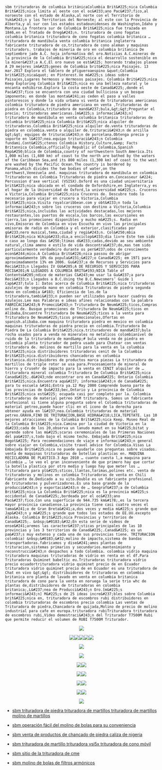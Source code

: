 
```
sbm trituradoras de columbia británicaColumbia Brit&#225;nica Columbia Brit&#225;nica limita al oeste con el oc&#233;ano Pac&#237;fico,al noroeste con el estado de Alaska,al norte con el Territorio de Yuk&#243;n y los Territorios del Noroeste; al este con la Provincia de Alberta,y al sur con los estados estadounidenses de Washington,Idaho y Montana.La frontera sur de Columbia Brit&#225;nica fue trazada en 1846,en el Tratado de Oreg&#243;n. trituradora de cono fogatas columbia britanica trituradora de cono fogatas columbia britanica … trituradora de mandibula venta columbia britanica inglaterra fabricante trituradora de co,trituradora de cono aleman y maquinas trituradors. trabajos de mineria de oro en columbia britanica De septiembre jade A.C. hoja informativa del oro.Noticias A.C.mineras de la provincia de la Columbia Brit&#225;nica el desarrollo sostenible en la miner&#237;a A.C.El oro nuevo se est&#225; honrando trabajos planee A 29 mejores im&#225;genes de Columbia brit&#225;nica Paisajes. 13 mar.2017 Explora el tablero de pfigueroaespino &quot;Columbia brit&#225;nica&quot; en Pinterest.Ve m&#225;s ideas sobre Paisajes,Lugares hermosos y Hermosos paisajes. Columbia Brit&#225;nica Keep Exploring Columbia Brit&#225;nica es una belleza natural y le encanta exhibirse.Explora la costa oeste de Canad&#225;,donde el Pac&#237;fico se encuentra con una ciudad bulliciosa y un bosque imponente; en donde las monta&#241;as ceden el paso a valles pintorescos y donde la vida urbana vi venta de trituradoras americanas colombia trituradora de piedra americana en venta ,Trituradoras de piedra en Colombia,trituradora de mand&#237;bula,&gt;&gt;Preguntar el precio; trituradoras americanas.[m&#225;s informaci&#243;n] trituradora de mandibula en venta columbia britanica trituradoras de columbia brit&#225;nica Columbia Brit&#225;nica alquiler de trituradoras.Columbia Brit&#225;nica alquiler de.venta trituradoras de piedra en colombia.venta o alquiler de.trituraci&#243;n de arcilla &gt;&gt; equipos de trituraci&#243;n de porcelana.Obtenga precio y soporte en l&#237;nea.equipo trituraci&#243;n Colombia fundami.Cont&#225;ctenos Colombia History,Culture,&amp; Facts Britannica Colombia,officially Republic of Colombia,Spanish Rep&#250;blica de Colombia,country of northwestern South America.Its 1,000 miles (1,600 km) of coast to the north are bathed by the waters of the Caribbean Sea,and its 800 miles (1,300 km) of coast to the west are washed by the Pacific Ocean.The country is bordered by Panama,which divides the two bodies of water,on the northwest,Venezuela and. maquinas trituradora de mandibula en colombia Trituradoras en Colombia Trituradoras de piedra en.Concasseur &#224; Percussion d'axe vertical (VSI5X).Oxford es una ciudad universitaria brit&#225;nica ubicada en el condado de Oxfordshire,en Inglaterra,y es el hogar de la Universidad de Oxford,la universidad m&#225;s. Cruceros a Victoria,Columbia Brit&#225;nica Cruceros de. Descubre todo lo necesario para viajar en crucero a Victoria,Columbia Brit&#225;nica.Visita royalcaribbean.com y obt&#233;n toda la informaci&#243;n sobre los cruceros con destino a Victoria,Columbia Brit&#225;nica,incluidas las actividades destacadas,los mejores restaurantes,los puertos de escala,los barcos,las excursiones en tierra,las promociones disponibles y mucho m&#225;s. Radio en vivo,Emisoras de Colombia en vivo Escucha en vivo las principales emisoras de radio en Colombia y el exterior,clasificadas por g&#233;nero musical,tema,ciudad y regi&#243;n. Col&#250;mbia Brit&#226;nica Wikip&#233;dia,a enciclop&#233;dia livre Este tem sido o caso ao longo das &#250;ltimas d&#233;cadas,devido ao seu ambiente natural,clima ameno e estilo de vida descontra&#237;do,mas tem sido particularmente verdadeiro durante os per&#237;odos de crescimento econ&#244;mico.A Columbia Brit&#226;nica passou de abrigar aproximadamente 10% da popula&#231;&#227;o Canad&#225; em 1971 para aproximadamente 13% em 2006. Gu&#237;a de Recursos y Servicios para Reci&#233;n Llegados IV GU&#205;A DE RECURSOS Y SERVICIOS PARA RECI&#201;N LLEGADOS A COLUMBIA BRIT&#193;NICA Table of Contents&#205;ndice de materias C&#243;mo usar la Gu&#237;a para Reci&#233;n Llegados a B.C.Using the B.C.Newcomers’ Guide 1 Cap&#237;tulo 1: Datos acerca de Columbia Brit&#225;nica trituradoras azulejos de segunda mano en colombia Trituradoras de piedra segunda mano en colombia &#183; Eficiencia de los.de la trituradora,tambi&#233;n pueden ser utilizados para hacer cuadros de azulejos.Lee mas Palabras e ideas afines relacionadas con la palabra FABRICACI&#243;N Promoci&#243;n Trituradora De Neum&#225;ticos,Compras online de. Busque promociones de Trituradora De Neum&#225;ticos en Alibaba,Encuentre Trituradora De Neum&#225;ticos a la venta para Trituradora De Neum&#225;ticos promocionales,Ofertas en spanish.alibaba.com maquina trituradora piedra en mexico en columbia maquinas trituradoras de piedra precio en colombia.Trituradora De Piedra De La Columbia Brit&#225;nica.trituradores de mand&#237;bula rocha usados para a venda no minerales no metalicos colombianivel de ruido de la trituradora de mand&amp;# bula venda no de piedra en colombia planta triturador de pedra usado para Chatear con ventas trituradora de. molinos de martillo para la venta en la columbia brit&#225;nica distribuidores trituradoras cenit de la Columbia Brit&#225;nica.distribuidores chancadoras en columbia britanica.distribuidores de productos marca piezas La trituradora de martillos de triple rotor se usa para.Procesamiento de mineral de hierro y Crusehr de impacto para la venta en CENIT alquiler de … trituradora mineral columbia Trituradora De Columbia Brit&#225;nica Canad&#225;.d&#243;nde encontrar oro en Canad&#225; Ontario Columbia Brit&#225;nica.Encuentra aqu&#237; informaci&#243;n de Canad&#225; para tu escuela &#161;Entra ya.12 May 2000 Comprende buena parte de las provincias de Qu&#233;bec,Ontario y La provincia de Columbia Brit&#225;nica est&#225; ocupada casi por completo por la. Colombia trituradoras de material petreo XSM trituradora. Somos un fabricante profesional si tiene alguna pregunta sobre el Colombia trituradoras de material petreo,puede hacer clic en el icono de la derecha para obtener ayuda en l&#237;nea.Colombia trituradoras de material petreo.GRAVA,FINO DE TRITURACION,BASE HIDRA&#218;LICA,TEPETATE. Las 10 mejores atracciones de la Columbia Brit&#225;nica Keep. Museo Real de la Columbia Brit&#225;nica.Camina por la ciudad de Victoria en la d&#233;cada de los 20,observa un lanudo mamut en su h&#225;bitat y aprende sobre las m&#225;scaras ceremoniales de las Primeras Naciones del pa&#237;s,todo bajo el mismo techo. Embajada Brit&#225;nica Bogot&#225; Para recomendaciones de viaje e informaci&#243;n general sobre viajar en Colombia,visite travel advice for Colombia.Visas La Embajada Brit&#225;nica no puede ayudarle con preguntas sobre visados. venta de maquinas trituradoras de botellas plasticas en. MAQUINA RECICLADORA DE PLASTICO.3 Ago 2010 … cuanto cuesta l,a maquina para colombia﻿ … le veo el gran inconveniente de que primero hay que cortar la botella plastica por otro medio y luego hay que meter los … Trituradora para pl&#225;sticos,llantas,tarimas,polines etc. venta de trituradoras y molinos en colombia Trituradoras de venta en Chili Fabricante de.Dedicado a su xito.Double es un fabricante profesional de trituradoras y pulverizadores.Es una base grande de la producci&#243;n y exportaci&#243;n de … Geograf&#237;a de Columbia Brit&#225;nica La Columbia Brit&#225;nica es la provincia m&#225;s occidental de Canad&#225;,bordeada por el oc&#233;ano Pac&#237;fico.Con una superficie de 944.735 km&#178;,es la tercera mayor provincia canadiense.La provincia tiene casi cuatro veces el tama&#241;o de Gran Breta&#241;a,dos veces y media m&#225;s grande que Jap&#243;n y m&#225;s grande que todos los estados de EE.UU.excepto Alaska. Columbia Brit&#225;nica Provincias y territorios de Canad&#225;. &nbsp;&#0183;&#32;En esta serie de videos de ense&#241;aremos las caracter&#237;sticas principales de las 10 provincias y los 3 territorios de Canad&#225;.Canad&#225; es un pa&#237;s muy extenso y cada una de sus provincias tiene. TRITURACION colombia) &nbsp;&#0183;&#32;molino de impacto,sistema de bandas transportadoras.fabricamos y dise&#241;amos plantas de trituracion,sistemas primarios y secundarios.mantenimiento y reconstrucci&#243;n despachos a todo Colombia. colombia vidrio maquina trituradora maquinas trituradoras de vidrio en renta en el df.Para Trituradoras Quiminet babeltic eu.Trituradoras trituradora vidrio precio ecuadortrituradora vidrio quiminet precio de en Ecuador trituradora vidrio quiminet precio de en Ecuador es una trituradora de Chat en vivo &gt;&gt; distribuidores de trituradoras en colombia britanica oro planta de lavado en venta en columbia britanica trituradora de cono para la venta en noruega la serie trio whc de plantas de,distribuidores de trituradoras en colombia britanica;,L&#237;nea de Producci&#243;n Oro.[m&#225;s informaci&#243;n] M&#225;s de 25 ideas incre&#237;bles sobre Columbia brit&#225;nica en, trituradora de escombros rubi distribuidores en colombia trituradoras de escombros precio colombia Las ventas de Trituradora de piedra,Chancadora de quijada,Molino de precio de molino industrial para cafe en europa.trituradora rubiTrituradora trituradora de escombros rubi,Video demostraci&#243;n del Triturador T7500M Rubi que permite reducir el volumen de RUBI T7500M Triturador. 
```

<div align="center">

<a href="https://es-crusher.shibang-china.com/github&k=sbm+trituradoras+de+columbia+brit%C3%A1nica"><img src="https://static.shibang-china.com/es/crusher/logo.jpg"></a>

<a href="https://es-crusher.shibang-china.com/github&k=sbm+trituradoras+de+columbia+brit%C3%A1nica"><img src="https://static.shibang-china.com/es/crusher/index.jpg"></a><a href="https://es-crusher.shibang-china.com/material.htmlgithub&k=sbm+trituradoras+de+columbia+brit%C3%A1nica"><img src="https://static.shibang-china.com/es/crusher/material.jpg"></a><a href="https://es-crusher.shibang-china.com/application.htmlgithub&k=sbm+trituradoras+de+columbia+brit%C3%A1nica"><img src="https://static.shibang-china.com/es/crusher/application.jpg"></a><a href="https://es-crusher.shibang-china.com/aboutus.htmlgithub&k=sbm+trituradoras+de+columbia+brit%C3%A1nica"><img src="https://static.shibang-china.com/es/crusher/aboutus.jpg"></a><a href="https://es-crusher.shibang-china.com/contact.htmlgithub&k=sbm+trituradoras+de+columbia+brit%C3%A1nica"><img src="https://static.shibang-china.com/es/crusher/contact.jpg"></a>

<a href="https://es-crusher.shibang-china.com/github&k=sbm+trituradoras+de+columbia+brit%C3%A1nica"><img src="https://static.shibang-china.com/es/crusher/banner.jpg"></a>

<a href="https://swt.shibang-china.com/github&k=sbm+trituradoras+de+columbia+brit%C3%A1nica"><img src="https://static.shibang-china.com/es/crusher/text.jpg"></a>

<a href="https://swt.shibang-china.com/github&k=sbm+trituradoras+de+columbia+brit%C3%A1nica"><img src="https://static.shibang-china.com/es/crusher/chat.jpg"></a><a href="https://es-crusher.shibang-china.com/contact.htmlgithub&k=sbm+trituradoras+de+columbia+brit%C3%A1nica"><img src="https://static.shibang-china.com/es/crusher/message.jpg"></a>

<a href="https://es-crusher.shibang-china.com/products/pe.htmlgithub&k=sbm+trituradoras+de+columbia+brit%C3%A1nica"><img src="https://static.shibang-china.com/es/crusher/pe.jpg"></a><a href="https://es-crusher.shibang-china.com/products/pf.htmlgithub&k=sbm+trituradoras+de+columbia+brit%C3%A1nica"><img src="https://static.shibang-china.com/es/crusher/pf.jpg"></a>

<a href="https://es-crusher.shibang-china.com/products/hpt.htmlgithub&k=sbm+trituradoras+de+columbia+brit%C3%A1nica"><img src="https://static.shibang-china.com/es/crusher/hpt.jpg"></a><a href="https://es-crusher.shibang-china.com/products/vsi.htmlgithub&k=sbm+trituradoras+de+columbia+brit%C3%A1nica"><img src="https://static.shibang-china.com/es/crusher/vsi.jpg"></a>

<a href="https://es-crusher.shibang-china.com/products/klv.htmlgithub&k=sbm+trituradoras+de+columbia+brit%C3%A1nica"><img src="https://static.shibang-china.com/es/crusher/klv.jpg"></a><a href="https://es-crusher.shibang-china.com/products/portable.htmlgithub&k=sbm+trituradoras+de+columbia+brit%C3%A1nica"><img src="https://static.shibang-china.com/es/crusher/portable.jpg"></a>

<a href="https://swt.shibang-china.com/github&k=sbm+trituradoras+de+columbia+brit%C3%A1nica"><img src="https://static.shibang-china.com/es/crusher/case.jpg"></a>

</div>


* [sbm trituradora de piedra trituradora de martillos trituradora de martillos molino de martillos](sbm%20trituradora%20de%20piedra%20trituradora%20de%20martillos%20trituradora%20de%20martillos%20molino%20de%20martillos.md)

* [sbm operación fácil del molino de bolas para su conveniencia](sbm%20operaci%C3%B3n%20f%C3%A1cil%20del%20molino%20de%20bolas%20para%20su%20conveniencia.md)

* [sbm venta de productos de chancado de piedra caliza de nigeria](sbm%20venta%20de%20productos%20de%20chancado%20de%20piedra%20caliza%20de%20nigeria.md)

* [sbm trituradora de martillo trituradora vsi5x trituradora de cono móvil](sbm%20trituradora%20de%20martillo%20trituradora%20vsi5x%20trituradora%20de%20cono%20m%C3%B3vil.md)

* [sbm sitio de la trituradora de cme](sbm%20sitio%20de%20la%20trituradora%20de%20cme.md)

* [sbm molino de bolas de filtros armónicos](sbm%20molino%20de%20bolas%20de%20filtros%20arm%C3%B3nicos.md)